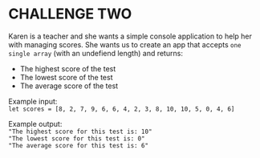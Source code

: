 # CHALLENGE TWO
Karen is a teacher and she wants a simple console application to help her with managing scores. She wants us to create an app that accepts `one single array` (with an undefiend length) and returns: 
* The highest score of the test
* The lowest score of the test 
* The average score of the test

Example input:     
`let scores = [8, 2, 7, 9, 6, 6, 4, 2, 3, 8, 10, 10, 5, 0, 4, 6]`      

Example output:     
`"The highest score for this test is: 10"`      
`"The lowest score for this test is: 0"`      
`"The average score for this test is: 6"`       
